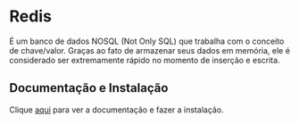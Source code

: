 # Redis

É um banco de dados NOSQL (Not Only SQL) que trabalha com o conceito de chave/valor. Graças ao fato de armazenar seus dados em memória, ele é considerado ser extremamente rápido no momento de inserção e escrita.

## Documentação e Instalação

Clique [aqui](https://redis.io) para ver a documentação e fazer a instalação.